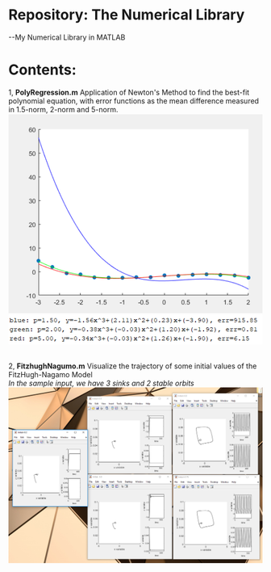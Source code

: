 # Repository: The Numerical Library
--My Numerical Library in MATLAB

# Contents:
1, <b>PolyRegression.m</b> Application of Newton's Method to find the best-fit polynomial equation, with error functions as the mean difference measured in 1.5-norm, 2-norm and 5-norm. <br/>
![Poly1](Photos/PolyRegression1.PNG)
![Poly2](Photos/PolyRegression2.PNG)
<br/><br/>

2, <b>FitzhughNagumo.m</b> Visualize the trajectory of some initial values of the FitzHugh-Nagamo Model
<br/><i>In the sample input, we have 3 sinks and 2 stable orbits</i>
![Fitz](Photos/FitzhughNagumo.PNG)
